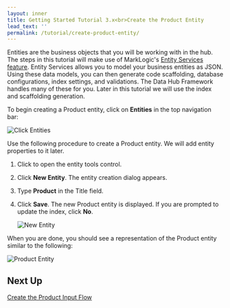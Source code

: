 ```yaml
---
layout: inner
title: Getting Started Tutorial 3.x<br>Create the Product Entity
lead_text: ''
permalink: /tutorial/create-product-entity/
---
```


Entities are the business objects that you will be working with in the hub. The steps in this tutorial will make use of MarkLogic's [Entity Services feature](https://docs.marklogic.com/guide/entity-services). Entity Services allows you to model your business entities as JSON. Using these data models, you can then generate code scaffolding, database configurations, index settings, and validations. The Data Hub Framework handles many of these for you. Later in this tutorial we will use the index and scaffolding generation.

To begin creating a Product entity, click on **Entities** in the top navigation bar:

![Click Entities]({{site.baseurl}}/images/3x/create-product-entity/entities-select.png)

Use the following procedure to create a Product entity. We will add entity properties to it later.

1. Click <span class="circle-button"><i class="fa fa-wrench"></i></span> to open the entity tools control.
1. Click **New Entity**. The entity creation dialog appears.
1. Type **Product** in the Title field.
1. Click **Save**. The new Product entity is displayed. If you are prompted to update the index, click **No**.

    ![New Entity]({{site.baseurl}}/images/3x/create-product-entity/create-product-entity.png)

When you are done, you should see a representation of the Product entity similar to the following:

![Product Entity]({{site.baseurl}}/images/3x/create-product-entity/first-entity.png)

## Next Up
[Create the Product Input Flow](../create-product-input-flow/)
